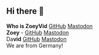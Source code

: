 ## Hi there 👋

**Who is ZoeyVid** [GitHub](https://github.com/ZoeyVid) [Mastodon](https://social.zoeyvid.de/@ZoeyVid) <br>
**Zoey** - [GitHub](https://github.com/Zoey2936) [Mastodon](https://social.zoeyvid.de/@Zoey) <br>
Da**vid** [GitHub](https://github.com/DavidCraftDev) [Mastodon](https://social.zoeyvid.de/@David) <br>
We are from Germany!
